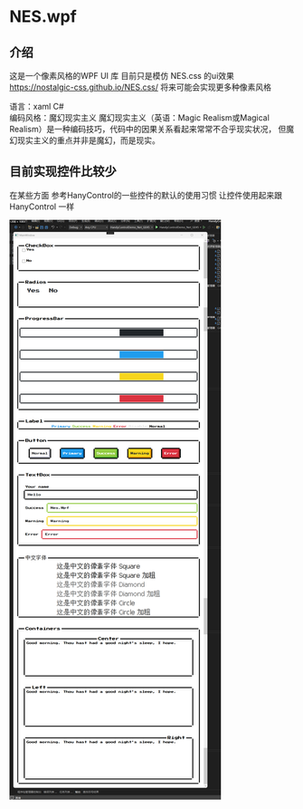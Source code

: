 # NES.wpf

## 介绍

这是一个像素风格的WPF UI 库 目前只是模仿 NES.css 的ui效果
https://nostalgic-css.github.io/NES.css/
将来可能会实现更多种像素风格

语言：xaml C#  
编码风格：魔幻现实主义
魔幻现实主义（英语：Magic Realism或Magical Realism）是一种编码技巧，代码中的因果关系看起来常常不合乎现实状况，
但魔幻现实主义的重点并非是魔幻，而是现实。


## 目前实现控件比较少
在某些方面 参考HanyControl的一些控件的默认的使用习惯
让控件使用起来跟HanyControl 一样


![截图](https://github.com/2236721325/NES.wpf/blob/master/screenshot/current.png)
